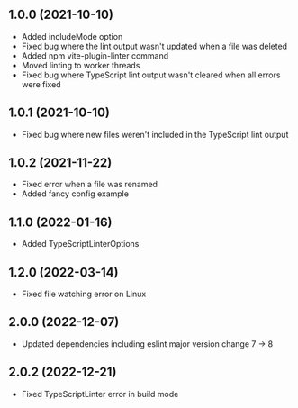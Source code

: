 ## 1.0.0 (2021-10-10)
* Added includeMode option
* Fixed bug where the lint output wasn't updated when a file was deleted
* Added npm vite-plugin-linter command
* Moved linting to worker threads
* Fixed bug where TypeScript lint output wasn't cleared when all errors were fixed

## 1.0.1 (2021-10-10)
* Fixed bug where new files weren't included in the TypeScript lint output

## 1.0.2 (2021-11-22)
* Fixed error when a file was renamed
* Added fancy config example

## 1.1.0 (2022-01-16)
* Added TypeScriptLinterOptions

## 1.2.0 (2022-03-14)
* Fixed file watching error on Linux

## 2.0.0 (2022-12-07)
* Updated dependencies including eslint major version change 7 -> 8

## 2.0.2 (2022-12-21)
* Fixed TypeScriptLinter error in build mode
